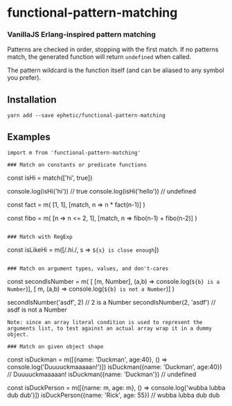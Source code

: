 # functional-pattern-matching

### VanillaJS Erlang-inspired pattern matching
Patterns are checked in order, stopping with the first match.  If no patterns match, the generated function will return `undefined` when called.

The pattern wildcard is the function itself (and can be aliased to any symbol you prefer).

## Installation
```
yarn add --save ephetic/functional-pattern-matching
```

## Examples
```
import m from 'functional-pattern-matching'

### Match on constants or predicate functions
```
const isHi = match(['hi', true])

console.log(isHi('hi'))     // true
console.log(isHi('hello'))  // undefined

const fact = m(
  [1, 1],
  [match, n => n * fact(n-1)]
)

const fibo = m(
  [n => n <= 2, 1],
  [match, n => fibo(n-1) + fibo(n-2)]
)
```

### Match with RegExp
```
const isLikeHi = m([/.*hi.*/, s => `${s} is close enough`])
```

### Match on argument types, values, and don't-cares 
```
const secondIsNumber = m(
  [ [m, Number], (a,b) => console.log(`${b} is a Number`)],
  [ m,           (a,b) => console.log(`${b} is not a Number`)]
)

secondIsNumber('asdf', 2)   // 2 is a Number
secondIsNumber(2, 'asdf')   // asdf is not a Number
```
Note: since an array literal condition is used to represent the arguments list, to test against an actual array wrap it in a dummy object.

### Match on given object shape
```
const isDuckman = m([{name: 'Duckman', age:40}, () => console.log('Duuuuckmaaaaan!')])
isDuckman({name: 'Duckman', age:40})  // Duuuuckmaaaaan!
isDuckman({name: 'Duckman'})          // undefined

const isDuckPerson = m([{name: m, age: m}, () => console.log('wubba lubba dub dub')])
isDuckPerson({name: 'Rick', age: 55}) // wubba lubba dub dub
```

